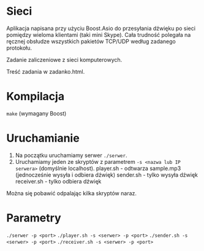 # Sieci
Aplikacja napisana przy użyciu Boost.Asio do przesyłania dźwięku po sieci pomiędzy wieloma klientami (taki mini Skype). Cała trudność polegała na ręcznej obsłudze wszystkich pakietów TCP/UDP według zadanego protokołu.

Zadanie zaliczeniowe z sieci komputerowych.

Treść zadania w zadanko.html.

# Kompilacja
```make``` (wymagany Boost)

# Uruchamianie
1. Na początku uruchamiamy serwer ```./serwer```.
2. Uruchamiamy jeden ze skryptów z parametrem ```-s <nazwa lub IP serwera>``` (domyślnie localhost).
player.sh - odtwarza sample.mp3 (jednocześnie wysyła i odbiera dźwięk)
sender.sh - tylko wysyła dźwięk
receiver.sh - tylko odbiera dźwięk

Można się pobawić odpalając kilka skryptów naraz.

# Parametry
```./serwer -p <port>```
```./player.sh -s <serwer> -p <port>```
```./sender.sh -s <serwer> -p <port>```
```./receiver.sh -s <serwer> -p <port>```

